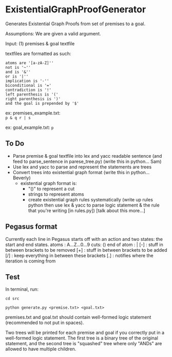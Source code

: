 # ExistentialGraphProofGenerator
Generates Existential Graph Proofs from set of premises to a goal.

Assumptions: We are given a valid argument.

Input: (1) premises & goal textfile

  textfiles are formatted as such:

    atoms are '[a-zA-Z]''
    not is '~''
    and is '&''
    or is '|''
    implication is '-''
    biconditional is '='
    contradiction is '!'
    left parenthesis is '('
    right parenthesis is ')'
    and the goal is prepended by '$'

  ex: premises_example.txt:       
          `p & q
          r | s`

  ex: goal_example.txt:
          `p`

## To Do
- Parse premise & goal textfile into lex and yacc readable sentence (and feed to parse_sentence in parese_tree.py) (write this in python... Sam)
- Use lex and yacc to parse and represent the statements are trees
- Convert trees into existential graph format (write this in python... Beverly)
  - existential graph format is:
    - "()" to represent a cut
    - strings to represent atoms
    - create existential graph rules systematically (write up rules python then use lex & yacc to parse logic statement & the rule that you're writing [in rules.py]) [talk about this more...]

## Pegasus format
Currently each line in Pegasus starts off with an action and two states: the start and end states.
atoms : A...Z...0...9
cuts: ()
end of atom : |
[-] : stuff in between brackets to be removed
[+] : stuff in between brackets to be added
[/] : keep everything in between these brackets
[.] : notifies where the iteration is coming from

## Test
In terminal, run:

`cd src`

`python generate.py <premise.txt> <goal.txt>`

premises.txt and goal.txt should contain well-formed logic statement (recommended to not put in spaces).

Two trees will be printed for each premise and goal if you correctly put in a well-formed logic statement.  The first tree is a binary tree of the original statement, and the second tree is "squashed" tree where only "ANDs" are allowed to have multiple children.
